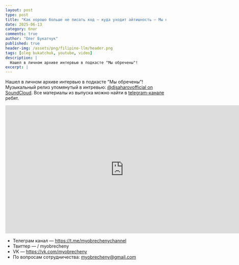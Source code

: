 ```yaml
---
layout: post
type: post
title: "Как хорошо больше не писать код — куда уходит айтишность — Мы обречены"
date: 2025-06-13
category: блог
comments: true
author: "Олег Букатчук"
published: true
header-img: /assets/png/filipino-llm/header.png
tags: [oleg bukatchuk, youtube, video]
description: |
  Нашел в личном архиве интервью в подкасте "Мы обречены"!
excerpt: |
---
```


<span class="firstcharacter">Н</span>ашел в личном архиве интервью в подкасте "Мы обречены"! Музыкальный релиз упомянутый в интревью: [@djsaharovofficial on SoundCloud](https://soundcloud.com/djsaharovofficial). Все материалы из выпуска можно найти в [telegram-канале](https://t.me/myobrechenychannel) ребят.

<iframe width="740" height="400" src="https://www.youtube.com/embed/UruvjXoRFZw?si=-HoUs6KghSjXs8wg&amp;start=558" title="YouTube video player" frameborder="0" allow="accelerometer; autoplay; clipboard-write; encrypted-media; gyroscope; picture-in-picture; web-share" referrerpolicy="strict-origin-when-cross-origin" allowfullscreen></iframe>

<br>

* Телеграм канал — https://t.me/myobrechenychannel
* Твиттер —   / myobrecheny  
* VK — https://vk.com/myobrecheny
* По вопросам сотрудничества: myobrecheny@gmail.com